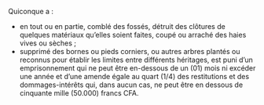 Quiconque a :
- en tout ou en partie, comblé des fossés, détruit des clôtures de quelques matériaux qu’elles soient faites, coupé ou arraché des haies vives ou sèches ;
- supprimé des bornes ou pieds corniers, ou autres arbres plantés ou reconnus pour établir les limites entre différents héritages, est puni d’un emprisonnement qui ne peut être en-dessous de un (01) mois ni excéder une année et d’une amende égale au quart (1/4) des restitutions et des dommages-intérêts qui, dans aucun cas, ne peut être en dessous de cinquante mille (50.000) francs CFA.
